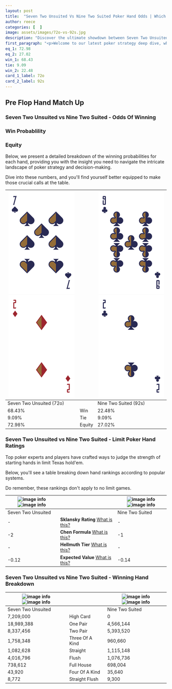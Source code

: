 ```yaml
---
layout: post
title:  "Seven Two Unsuited Vs Nine Two Suited Poker Hand Odds | Which Is The Better Hand In Poker? A Complete Guide"
author: reece
categories: [  ]
image: assets/images/72o-vs-92s.jpg
description: "Discover the ultimate showdown between Seven Two Unsuited and Nine Two Suited in poker! Uncover the odds, strategies, and scenarios where one hand triumphs over the other. Get ready to up your poker game with this thrilling analysis."
first_paragraph: "<p>Welcome to our latest poker strategy deep dive, where we're pitting two distinct hands against each other in a high-stakes showdown: Seven Two Unsuited vs Nine Two Suited.</p><p>In the dynamic world of poker, every decision counts, and knowing which hand holds the upper hand is key to your success at the table.</p><p>In this article, we'll dissect these two hands, explore the scenarios where one dominates the other, and equip you with the knowledge to make strategic choices that can tip the odds in your favor.</p><p>Get ready to unravel the intriguing dynamics of these poker hands and elevate your game to new heights.</p>"
eq_1: 72.98
eq_2: 27.02
win_1: 68.43
tie: 9.09
win_2: 22.48
card_1_label: 72o
card_2_label: 92s
---
```




[comment]: # (sp0)

## Pre Flop Hand Match Up

<div class="table hand-ratings" markdown="1"> 



### Seven Two Unsuited vs Nine Two Suited - Odds Of Winning


  
<div class="row graphs"> 
<div class="col-lg-6">
    <h3>Win Probablility</h3>
    <canvas id="WinChart"></canvas>
</div>
<div class="col-lg-6">
    <h3>Equity</h3>
    <canvas id="EquityChart"></canvas>
</div>
</div>

  Below, we present a detailed breakdown of the winning probabilities for each hand, providing you with the insight you need to navigate the intricate landscape of poker strategy and decision-making. 

Dive into these numbers, and you'll find yourself better equipped to make those crucial calls at the table.


    
| ![image info](assets/images/hand1/7.png) ![image info](assets/images/hand1/2o.png) |  | ![image info](assets/images/hand2/9.png) ![image info](assets/images/hand2/2.png) |
| -------- | -------- | -------- |
| Seven Two Unsuited (72o) |  | Nine Two Suited (92s) |
| 68.43% | Win | 22.48% |
| 9.09% | Tie | 9.09% |
| 72.98% | Equity | 27.02% |




[comment]: # (sp1)



### Seven Two Unsuited vs Nine Two Suited - Limit Poker Hand Ratings

Top poker experts and players have crafted ways to judge the strength of starting hands in limit Texas hold'em. 

Below, you'll see a table breaking down hand rankings according to popular systems. 

Do remember, these rankings don't apply to no limit games.


    
| ![image info](https://www.riverpairs.com/assets/images/hand1/7.png) ![image info](https://www.riverpairs.com/assets/images/hand1/2o.png) |  | ![image info](https://www.riverpairs.com/assets/images/hand2/9.png) ![image info](https://www.riverpairs.com/assets/images/hand2/2.png) |
| -------- | -------- | -------- |
| Seven Two Unsuited |  | Nine Two Suited |
| - | **Sklansky Rating** [What is this?](/sklansky-rating-explained) | - |
| -2 | **Chen Formula** [What is this?](/chen-formula-explained) | -1 |
| - | **Hellmuth Tier** [What is this?](/Hellmuth-tier-explained) | - |
| -0.12 | **Expected Value** [What is this?](/expected-value-explained) | -0.14 |




[comment]: # (sp2)



### Seven Two Unsuited vs Nine Two Suited - Winning Hand Breakdown


    
| ![image info](https://www.riverpairs.com/assets/images/hand1/7.png) ![image info](https://www.riverpairs.com/assets/images/hand1/2o.png) |  | ![image info](https://www.riverpairs.com/assets/images/hand2/9.png) ![image info](https://www.riverpairs.com/assets/images/hand2/2.png) |
| -------- | -------- | -------- |
| Seven Two Unsuited |  | Nine Two Suited |
| 7,209,000 | High Card | 0 |
| 18,989,388 | One Pair | 4,566,144 |
| 8,337,456 | Two Pair | 5,393,520 |
| 1,758,348 | Three Of A Kind | 960,660 |
| 1,082,628 | Straight | 1,115,148 |
| 4,016,796 | Flush | 1,076,736 |
| 738,612 | Full House | 698,004 |
| 43,920 | Four Of A Kind | 35,640 |
| 8,772 | Straight Flush | 9,300 |




[comment]: # (sp3)



</div>

[comment]: # (sp4)



[comment]: # (sp5)

